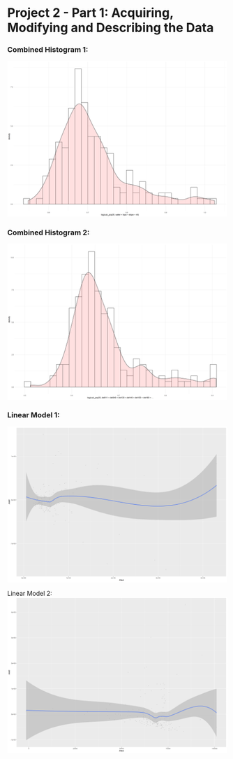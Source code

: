 # Project 2 - Part 1: Acquiring, Modifying and Describing the Data

### Combined Histogram 1:
![](project2_combinedhisto_1.png)

### Combined Histogram 2:
![](project2_combinedhisto_2.png)

### Linear Model 1:
![](project2_linmod_1.png)

Linear Model 2:
![](project2_linmod_2.png)
